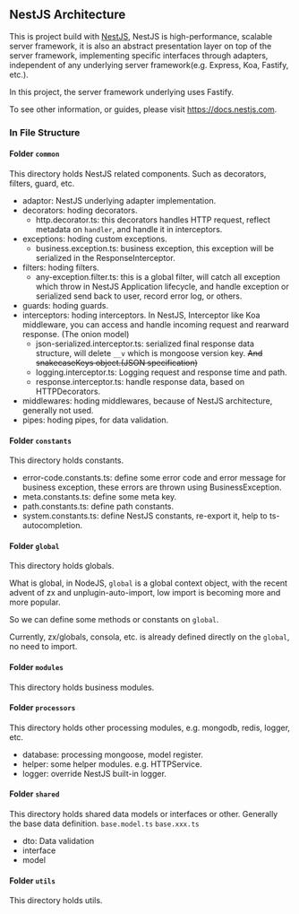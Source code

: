 ## NestJS Architecture

This is project build with [NestJS](https://nestjs.com/), NestJS is high-performance, scalable server framework, it is also an abstract presentation layer on top of the server framework, implementing specific interfaces through adapters, independent of any underlying server framework(e.g. Express, Koa, Fastify, etc.).

In this project, the server framework underlying uses Fastify.

To see other information, or guides, please visit <https://docs.nestjs.com>.

### In File Structure

#### Folder `common`

This directory holds NestJS related components. Such as decorators, filters, guard, etc.

- adaptor: NestJS underlying adapter implementation.
- decorators: hoding decorators.
  - http.decorator.ts: this decorators handles HTTP request, reflect metadata on `handler`, and handle it in interceptors.
- exceptions: hoding custom exceptions.
  - business.exception.ts: business exception, this exception will be serialized in the ResponseInterceptor.
- filters: hoding filters.
  - any-exception.filter.ts: this is a global filter, will catch all exception which throw in NestJS Application lifecycle, and handle exception or serialized send back to user, record error log, or others.
- guards: hoding guards.
- interceptors: hoding interceptors. In NestJS, Interceptor like Koa middleware, you can access and handle incoming request and rearward response. (The onion model)
  - json-serialized.interceptor.ts: serialized final response data structure, will delete `__v` which is mongoose version key. ~~And snakecaseKeys object.(JSON specification)~~
  - logging.interceptor.ts: Logging request and response time and path.
  - response.interceptor.ts: handle response data, based on HTTPDecorators.
- middlewares: hoding middlewares, because of NestJS architecture, generally not used.
- pipes: hoding pipes, for data validation.

#### Folder `constants`

This directory holds constants.

- error-code.constants.ts: define some error code and error message for business exception, these errors are thrown using BusinessException.
- meta.constants.ts: define some meta key.
- path.constants.ts: define path constants.
- system.constants.ts: define NestJS constants, re-export it, help to ts-autocompletion.

#### Folder `global`

This directory holds globals.

What is global, in NodeJS, `global` is a global context object, with the recent advent of zx and unplugin-auto-import, low import is becoming more and more popular.

So we can define some methods or constants on `global`.

Currently, zx/globals, consola, etc. is already defined directly on the `global`, no need to import.

#### Folder `modules`

This directory holds business modules.

#### Folder `processors`

This directory holds other processing modules, e.g. mongodb, redis, logger, etc.

- database: processing mongoose, model register.
- helper: some helper modules. e.g. HTTPService.
- logger: override NestJS built-in logger.

#### Folder `shared`

This directory holds shared data models or interfaces or other. Generally the base data definition. `base.model.ts` `base.xxx.ts`

- dto: Data validation
- interface
- model

#### Folder `utils`

This directory holds utils.
